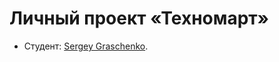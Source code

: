 # Личный проект «Техномарт»

* Студент: [Sergey Graschenko](https://up.htmlacademy.ru/htmlcss/34/user/1404645).
